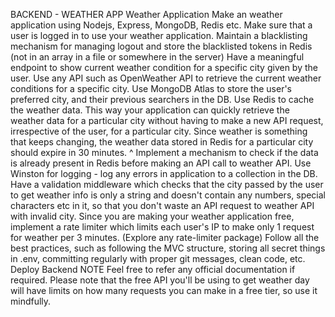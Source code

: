 BACKEND - WEATHER APP
Weather Application
Make an weather application using Nodejs, Express, MongoDB, Redis etc.
Make sure that a user is logged in to use your weather application.
Maintain a blacklisting mechanism for managing logout and store the blacklisted tokens in Redis (not in an array in a file or somewhere in the server)
Have a meaningful endpoint to show current weather condition for a specific city given by the user.
Use any API such as OpenWeather API to retrieve the current weather conditions for a specific city.
Use MongoDB Atlas to store the user's preferred city, and their previous searchers in the DB.
Use Redis to cache the weather data. This way your application can quickly retrieve the weather data for a particular city without having to make a new API request, irrespective of the user, for a particular city.
Since weather is something that keeps changing, the weather data stored in Redis for a particular city should expire in 30 minutes.
^ Implement a mechanism to check if the data is already present in Redis before making an API call to weather API.
Use Winston for logging - log any errors in application to a collection in the DB.
Have a validation middleware which checks that the city passed by the user to get weather info is only a string and doesn't contain any numbers, special characters etc in it, so that you don't waste an API request to weather API with invalid city.
Since you are making your weather application free, implement a rate limiter which limits each user's IP to make only 1 request for weather per 3 minutes. (Explore any rate-limiter package)
Follow all the best practices, such as following the MVC structure, storing all secret things in .env, committing regularly with proper git messages, clean code, etc.
Deploy Backend
NOTE
Feel free to refer any official documentation if required.
Please note that the free API you'll be using to get weather day will have limits on how many requests you can make in a free tier, so use it mindfully.